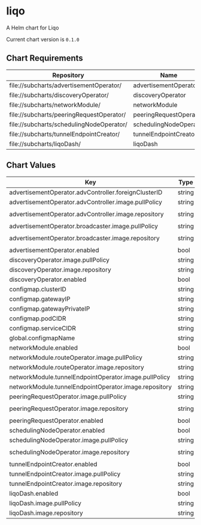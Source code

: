 liqo
==========
A Helm chart for Liqo

Current chart version is `0.1.0`



## Chart Requirements

| Repository | Name | Version |
|------------|------|---------|
| file://subcharts/advertisementOperator/ | advertisementOperator | 0.1.0 |
| file://subcharts/discoveryOperator/ | discoveryOperator | 0.1.0 |
| file://subcharts/networkModule/ | networkModule | 0.1.0 |
| file://subcharts/peeringRequestOperator/ | peeringRequestOperator | 0.1.0 |
| file://subcharts/schedulingNodeOperator/ | schedulingNodeOperator | 0.1.0 |
| file://subcharts/tunnelEndpointCreator/ | tunnelEndpointCreator | 0.1.0 |
| file://subcharts/liqoDash/ | liqoDash | 0.1.0 |

## Chart Values

| Key | Type | Default | Description |
|-----|------|---------|-------------|
| advertisementOperator.advController.foreignClusterID | string | `"cluster-2"` |  |
| advertisementOperator.advController.image.pullPolicy | string | `"IfNotPresent"` |  |
| advertisementOperator.advController.image.repository | string | `"liqo/advertisement-operator"` |  |
| advertisementOperator.broadcaster.image.pullPolicy | string | `"IfNotPresent"` |  |
| advertisementOperator.broadcaster.image.repository | string | `"liqo/advertisement-broadcaster"` |  |
| advertisementOperator.enabled | bool | `true` |  |
| discoveryOperator.image.pullPolicy | string | `"IfNotPresent"` |  |
| discoveryOperator.image.repository | string | `"liqo/discovery"` |  |
| discoveryOperator.enabled | bool | `true` |  |
| configmap.clusterID | string | `"cluster-1"` |  |
| configmap.gatewayIP | string | `"10.251.0.1"` |  |
| configmap.gatewayPrivateIP | string | `"10.244.2.47"` |  |
| configmap.podCIDR | string | `"10.244.0.0/16"` |  |
| configmap.serviceCIDR | string | `"10.96.0.0/12"` |  |
| global.configmapName | string | `"liqo-configmap"` |  |
| networkModule.enabled | bool | `true` |  |
| networkModule.routeOperator.image.pullPolicy | string | `"IfNotPresent"` |  |
| networkModule.routeOperator.image.repository | string | `"liqo/liqonet"` |  |
| networkModule.tunnelEndpointOperator.image.pullPolicy | string | `"IfNotPresent"` |  |
| networkModule.tunnelEndpointOperator.image.repository | string | `"liqo/liqonet"` |  |
| peeringRequestOperator.image.pullPolicy | string | `"IfNotPresent"` |  |
| peeringRequestOperator.image.repository | string | `"liqo/peering-request-operator"` |  |
| peeringRequestOperator.enabled | bool | `true` |  |
| schedulingNodeOperator.enabled | bool | `true` |  |
| schedulingNodeOperator.image.pullPolicy | string | `"IfNotPresent"` |  |
| schedulingNodeOperator.image.repository | string | `"liqo/schedulingnode-operator"` |  |
| tunnelEndpointCreator.enabled | bool | `true` |  |
| tunnelEndpointCreator.image.pullPolicy | string | `"IfNotPresent"` |  |
| tunnelEndpointCreator.image.repository | string | `"liqo/liqonet"` |  |
| liqoDash.enabled | bool | `true` |  |
| liqoDash.image.pullPolicy | string | `"IfNotPresent"` |  |
| liqoDash.image.repository | string | `"liqo/dashboard"` |  |
